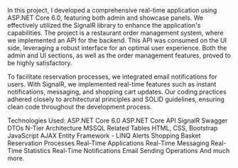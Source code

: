 In this project, I developed a comprehensive real-time application using ASP.NET Core 6.0, featuring both admin and showcase panels. We effectively utilized the SignalR library to enhance the application's capabilities. The project is a restaurant order management system, where we implemented an API for the backend. This API was consumed on the UI side, leveraging a robust interface for an optimal user experience. Both the admin and UI sections, as well as the order management features, proved to be highly satisfactory.

To facilitate reservation processes, we integrated email notifications for users. With SignalR, we implemented real-time features such as instant notifications, messaging, and shopping cart updates. Our coding practices adhered closely to architectural principles and SOLID guidelines, ensuring clean code throughout the development process.

Technologies Used:
ASP.NET Core 6.0
ASP.NET Core API
SignalR
Swagger
DTOs
N-Tier Architecture
MSSQL
Related Tables
HTML, CSS, Bootstrap
JavaScript
AJAX
Entity Framework - LINQ
Alerts
Shopping Basket
Reservation Processes
Real-Time Applications
Real-Time Messaging
Real-Time Statistics
Real-Time Notifications
Email Sending Operations
And much more.
